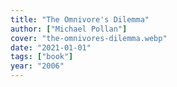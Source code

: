 ```yaml
---
title: "The Omnivore's Dilemma"
author: ["Michael Pollan"]
cover: "the-omnivores-dilemma.webp"
date: "2021-01-01"
tags: ["book"]
year: "2006"
---
```

